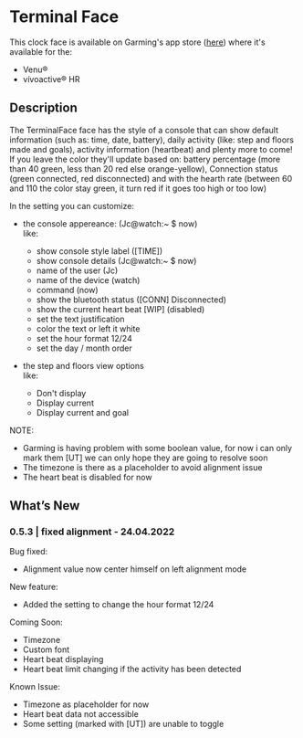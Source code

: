 # Terminal Face

This clock face is available on Garming's app store ([here](https://apps.garmin.com/apps/1ed9f416-e52f-4002-91c2-c16953861f00?tid=0)) where it's available for the:
- Venu®
- vívoactive® HR 

## Description

The TerminalFace face has the style of a console that can show default information (such as: time, date, battery),
daily activity (like: step and floors made and goals), activity information (heartbeat) and plenty more to come!
If you leave the color they'll update based on: battery percentage (more than 40 green, less than 20 red else
orange-yellow), Connection status (green connected, red disconnected) and with the hearth rate (between 60 and 110
the color stay green, it turn red if it goes too high or too low)

In the setting you can customize:

- the console appereance: (Jc@watch:~ $ now) \
like:
  - show console style label ([TIME])
  - show console details (Jc@watch:~ $ now)
  - name of the user (Jc)
  - name of the device (watch)
  - command (now)
  - show the bluetooth status ([CONN] Disconnected)
  - show the current heart beat [WIP] (disabled)
  - set the text justification
  - color the text or left it white
  - set the hour format 12/24
  - set the day / month order

- the step and floors view options \
like:
  - Don't display
  - Display current
  - Display current and goal

NOTE:
- Garming is having problem with some boolean value, for now i can only mark them [UT] we can only hope they are going to resolve soon
- The timezone is there as a placeholder to avoid alignment issue
- The heart beat is disabled for now

## What’s New

### 0.5.3 | fixed alignment - 24.04.2022

Bug fixed:
- Alignment value now center himself on left alignment mode

New feature:
- Added the setting to change the hour format 12/24

Coming Soon:
- Timezone
- Custom font
- Heart beat displaying
- Heart beat limit changing if the activity has been detected

Known Issue:
- Timezone as placeholder for now
- Heart beat data not accessible
- Some setting (marked with [UT]) are unable to toggle
